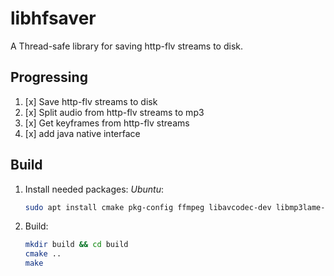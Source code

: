 # libhfsaver

A Thread-safe library for saving http-flv streams to disk.

## Progressing

1. [x] Save http-flv streams to disk
2. [x] Split audio from http-flv streams to mp3
3. [x] Get keyframes from http-flv streams
4. [x] add java native interface

## Build

1. Install needed packages:
   _Ubuntu_:

   ```bash
   sudo apt install cmake pkg-config ffmpeg libavcodec-dev libmp3lame-dev libavformat-dev libavfilter-dev libavdevice-dev
   ```

2. Build:

   ```bash
   mkdir build && cd build
   cmake ..
   make
   ```
